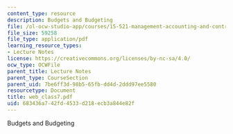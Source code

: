 ```yaml
---
content_type: resource
description: Budgets and Budgeting
file: /ol-ocw-studio-app/courses/15-521-management-accounting-and-control-spring-2003/683436a742fd4533d218ecb3a844e82f_web_class7.pdf
file_size: 59258
file_type: application/pdf
learning_resource_types:
- Lecture Notes
license: https://creativecommons.org/licenses/by-nc-sa/4.0/
ocw_type: OCWFile
parent_title: Lecture Notes
parent_type: CourseSection
parent_uid: 7be6ff3d-98b5-65fb-dd4d-2ddd97ee5580
resourcetype: Document
title: web_class7.pdf
uid: 683436a7-42fd-4533-d218-ecb3a844e82f
---
```

Budgets and Budgeting